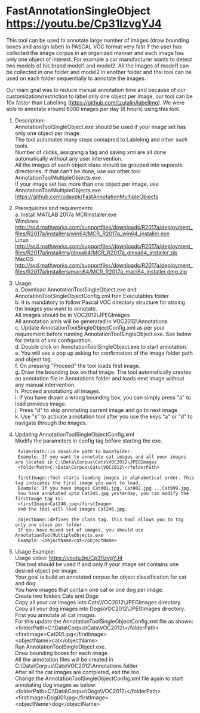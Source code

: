 # FastAnnotationSingleObject  https://youtu.be/Cp31IzvgYJ4
This tool can be used to annotate large number of images (draw bounding boxes and assign label) in PASCAL VOC format very fast if the user has collected the image corpus in an organized manner and each image has only one object of interest.
For example a car manufacturer wants to detect two models of his brand model1 and model2. All the images of model1 can be collected in one folder and model2 in another folder and thsi tool can be used on each folder sequentially to annotate the images. 

Our main goal was to reduce manual annotation time and because of our customization/restriction to label only one object per image, our tool can be 10x faster than LabelImg (https://github.com/tzutalin/labelImg). We were able to annotate around 6000 images per day (8 hours) using this tool.
 

1. Description: <br>
	AnnotationToolSingleObject.exe should be used if your image set has only one object per image. <br>
	The tool automates many steps comapred to LableImg and other such tools. <br>
	Number of clicks, assigning a tag and saving xml are all done automatically without any user intervention. <br>
	All the images of each object class should be grouped into separate directories. If that can't be done, use our other tool AnnotationToolMultipleObjects.exe  <br> 
	If your image set has more than one object per image, use AnnotationToolMultipleObjects.exe. https://github.com/udaypk/FastAnnotationMultipleObjects <br>

2. Prerequisites and requirements:<br>
	a. Install MATLAB 2017a MCRInstaller.exe <br>
	   Windows http://ssd.mathworks.com/supportfiles/downloads/R2017a/deployment_files/R2017a/installers/win64/MCR_R2017a_win64_installer.exe <br>
	   Linux   http://ssd.mathworks.com/supportfiles/downloads/R2017a/deployment_files/R2017a/installers/glnxa64/MCR_R2017a_glnxa64_installer.zip <br>
	   MacOS   http://ssd.mathworks.com/supportfiles/downloads/R2017a/deployment_files/R2017a/installers/maci64/MCR_R2017a_maci64_installer.dmg.zip <br>

3. Usage:<br>
	a. Download AnnotationToolSingleObject.exe and AnnotationToolSingleObjectConfig.xml fron Executables folder. <br>
	b. It is mandatory to follow Pascal VOC directory structure for stroing the images you want to annotate. <br>
	      All images should be in VOC2012\JPEGImages <br>
	      All annotation xmls will be generated in VOC2012\Annotations <br>
	c. Update AnnotationToolSingleObjectConfig.xml as per your requirement before running AnnotationToolSingleObject.exe. See below for details of xml configuration. <br>
	d. Double click on AnnotationToolSingleObject.exe to start annotation. <br> 
	e. You will see a pop up asking for confirmation of the image folder path and object tag.<br> 
	f. On pressing "Proceed" the tool loads first image.<br>
	g. Draw the bounding box on that image. The tool automatically creates an annotation file in Annotations folder and loads next image without any manual intervention.<br>
	h. Proceed annotationg all images. <br>
	i. If you have drawn a wrong bounding box, you can simply press "a" to load previous image.<br>
	j. Press "d" to skip annotating current image and go to next image. <br>
	k. Use "s" to activate annotation tool after you use the keys "a" or "d" to navigate through the images.

4. Updating AnnotationToolSingleObjectConfig.xml<br>
        Modify the parameters in config tag before starting the exe.<br>

        folderPath::is absolute path to basefolder. 
        Example: If you want to annotate cat images and all your images are located in C:\Data\Corpus\Cats\VOC2012\JPEGImages
        <folderPath>C:\Data\Corpus\Cats\VOC2012\</folderPath> 

        firstImage::Tool starts loading images in alphabetical order. This tag indicates the first image you want to load.
        Example: If you have images Cat001.jpg, Cat002.jpg ...Cat999.jpg.
        You have annotated upto Cat245.jpg yesterday, you can modify the firstImage tag to: 
        <firstImage>Cat246.jpg</firstImage> 
        and the tool will load images Cat246.jpg. 
        
        objectName::defines the class tag. This tool allows you to tag only one class per folder. 
        If you have mixed set of images, you should use AnnotationToolMultipleObjects.exe 
        Example: <objectName>cat</objectName>

5. Usage Example: <br>
        Usage video: https://youtu.be/Cp31IzvgYJ4  <br>
	This tool should be used if and only if your image set contains one desired object per image. <br>
	Your goal is build an annotated corpus for object classification for cat and dog. <br>
	You have images that contain one cat or one dog per image. <br>
	Create two folders Cats and Dogs <br>
	Copy all your cat images into Cats\VOC2012\JPEGImages directory.<br>
	Copy all your dog images into Dogs\VOC2012\JPEGImages directory. <br>
	First you annotate all cat images.<br>
	For this update the AnnotationToolSingleObjectConfig.xml file as shown: <br>
	\<folderPath\>C:\Data\Corpus\Cats\VOC2012\\<\/folderPath\> <br>
	\<firstImage\>Cat001.jpg\<\/firstImage\> <br>
	\<objectName\>cat\<\/objectName\> <br>
	Run AnnotationToolSingleObject.exe. <br>
	Draw bounding boxes for each image. <br>
	All the annotation files will be created in C:\Data\Corpus\Cats\VOC2012\Annotations folder <br>
	After all the cat images are completed, exit the too. <br>
	Change the AnnotationToolSingleObjectConfig.xml file again to start annotating dog images as below: <br>
	\<folderPath\>C:\Data\Corpus\Dogs\VOC2012\\<\/folderPath\> <br>
	\<firstImage\>Dog001.jpg\<\/firstImage\> <br>
	\<objectName\>dog\<\/objectName\> <br>
